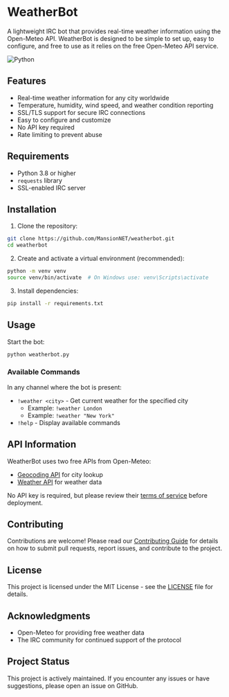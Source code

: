 # WeatherBot

A lightweight IRC bot that provides real-time weather information using the Open-Meteo API. WeatherBot is designed to be simple to set up, easy to configure, and free to use as it relies on the free Open-Meteo API service.

![Python](https://img.shields.io/badge/python-3.8%2B-blue)

## Features

- Real-time weather information for any city worldwide
- Temperature, humidity, wind speed, and weather condition reporting
- SSL/TLS support for secure IRC connections
- Easy to configure and customize
- No API key required
- Rate limiting to prevent abuse

## Requirements

- Python 3.8 or higher
- `requests` library
- SSL-enabled IRC server

## Installation

1. Clone the repository:
```bash
git clone https://github.com/MansionNET/weatherbot.git
cd weatherbot
```

2. Create and activate a virtual environment (recommended):
```bash
python -m venv venv
source venv/bin/activate  # On Windows use: venv\Scripts\activate
```

3. Install dependencies:
```bash
pip install -r requirements.txt
```

## Usage

Start the bot:
```bash
python weatherbot.py
```

### Available Commands

In any channel where the bot is present:

- `!weather <city>` - Get current weather for the specified city
  - Example: `!weather London`
  - Example: `!weather "New York"`
- `!help` - Display available commands


## API Information

WeatherBot uses two free APIs from Open-Meteo:
- [Geocoding API](https://open-meteo.com/en/docs/geocoding-api) for city lookup
- [Weather API](https://open-meteo.com/en/docs) for weather data

No API key is required, but please review their [terms of service](https://open-meteo.com/en/terms) before deployment.

## Contributing

Contributions are welcome! Please read our [Contributing Guide](CONTRIBUTING.md) for details on how to submit pull requests, report issues, and contribute to the project.

## License

This project is licensed under the MIT License - see the [LICENSE](LICENSE) file for details.

## Acknowledgments

- Open-Meteo for providing free weather data
- The IRC community for continued support of the protocol

## Project Status

This project is actively maintained. If you encounter any issues or have suggestions, please open an issue on GitHub.
